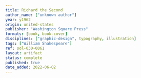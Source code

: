 ```yaml
---
title: Richard the Second
author_name: ["unknown author"]
year: y1962
origin: united-states
publisher: "Washington Square Press"
formats: [book, book-cover]
disciplines: ["graphic-design", typography, illustration]
tags: ["William Shakespeare"]
ref: sol-030-0061
layout: artifact
status: complete
published: true
date_added: 2022-06-02
---
```

